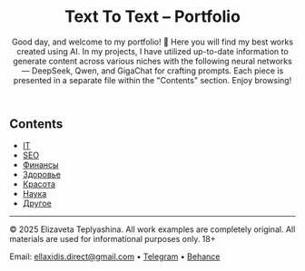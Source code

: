<header>

# Text To Text – Portfolio

Good day, and welcome to my portfolio! 🙌 Here you will find my best works created using AI. In my projects, I have utilized up-to-date information to generate content across various niches with the following neural networks — DeepSeek, Qwen, and GigaChat for crafting prompts. Each piece is presented in a separate file within the "Contents" section. Enjoy browsing!

</header>

## Contents

- [IT](финансы/)
- [SEO](СЕО/)
- [Финансы](копирайтинг/)
- [Здоровье](нумерология/)
- [Красота](личное/)
- [Наука](мультипромпт/)
- [Другое](мультипромпт/)
  
<footer>

---

&copy; 2025 Elizaveta Teplyashina. All work examples are completely original. All materials are used for informational purposes only. 18+

Email: ellaxidis.direct@gmail.com &bull; [Telegram](https://t.me/ellaxidis) &bull; [Behance](https://www.behance.net/ellaxidis)

</footer>
